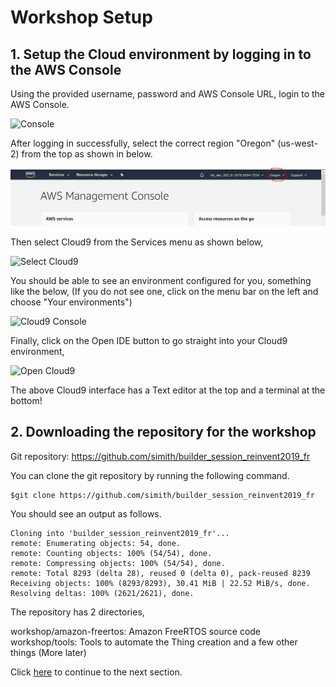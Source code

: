 # Workshop Setup

## 1. Setup the Cloud environment by logging in to the AWS Console

Using the provided username, password and AWS Console URL, login to the AWS Console.

 ![Console](ws_console_login.png?raw=true)

After logging in successfully, select the correct region "Oregon" (us-west-2) from the top as shown in below.

 ![Select Region](ws_region_select.png?raw=true)

Then select Cloud9 from the Services menu as shown below,

 ![Select Cloud9](ws_select_cloud9.png?raw=true)

You should be able to see an environment configured for you, something like the below, (If you do not see one, click on the menu bar on the left and choose "Your environments")

 ![Cloud9 Console](ws_cloud_9_console.png?raw=true)

Finally, click on the Open IDE button to go straight into your Cloud9 environment,

![Open Cloud9](ws_cloud9_interface.png?raw=true)

The above Cloud9 interface has a Text editor at the top and a terminal at the bottom!

## 2. Downloading the repository for the workshop

Git repository: https://github.com/simith/builder_session_reinvent2019_fr

You can clone the git repository by running the following command.

```
$git clone https://github.com/simith/builder_session_reinvent2019_fr
```

You should see an output as follows.

```
Cloning into 'builder_session_reinvent2019_fr'...
remote: Enumerating objects: 54, done.
remote: Counting objects: 100% (54/54), done.
remote: Compressing objects: 100% (54/54), done.
remote: Total 8293 (delta 28), reused 0 (delta 0), pack-reused 8239
Receiving objects: 100% (8293/8293), 30.41 MiB | 22.52 MiB/s, done.
Resolving deltas: 100% (2621/2621), done.
```

The repository has 2 directories,

workshop/amazon-freertos: Amazon FreeRTOS source code
workshop/tools: Tools to automate the Thing creation and a few other things (More later)

Click [here](./02_AWS_IOT_SETUP.md) to continue to the next section.
